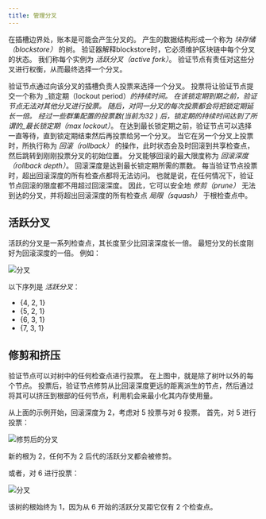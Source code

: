 ```yaml
---
title: 管理分叉
---
```


在插槽边界处，账本是可能会产生分叉的。 产生的数据结构形成一个称为 _块存储（blockstore）_ 的树。 验证器解释blockstore时，它必须维护区块链中每个分叉的状态。 我们称每个实例为 _活跃分叉（active fork）_。 验证节点有责任对这些分叉进行权衡，从而最终选择一个分叉。

验证节点通过向该分叉的插槽负责人投票来选择一个分叉。 投票将让验证节点提交一个称为 _锁定期（lockout period）_的持续时间。 在该锁定期到期之前，验证节点无法对其他分叉进行投票。 随后，对同一分叉的每次投票都会将把锁定期延长一倍。 经过一些群集配置的投票数\(当前为32 \) 后，锁定期的持续时间达到了所谓的_最长锁定期（max lockout）_。 在达到最长锁定期之前，验证节点可以选择一直等待，直到锁定期结束然后再投票给另一个分叉。 当它在另一个分叉上投票时，所执行称为 _回滚（rollback）_ 的操作，此时状态会及时回滚到共享检查点，然后跳转到刚刚投票分叉的初始位置。 分叉能够回滚的最大限度称为 _回滚深度（rollback depth）_。 回滚深度是达到最长锁定期所需的票数。 每当验证节点投票时，超出回滚深度的所有检查点都将无法访问。 也就是说，在任何情况下，验证节点回滚的限度都不用超过回滚深度。 因此，它可以安全地 _修剪（prune）_ 无法到达的分叉，并将超出回滚深度的所有检查点 _局限（squash）_ 于根检查点中。

## 活跃分叉

活跃的分叉是一系列检查点，其长度至少比回滚深度长一倍。 最短分叉的长度刚好为回滚深度的一倍。 例如：

![分叉](/img/forks.svg)

以下序列是 _活跃分叉_：

- {4, 2, 1}
- {5, 2, 1}
- {6, 3, 1}
- {7, 3, 1}

## 修剪和挤压

验证节点可以对树中的任何检查点进行投票。 在上图中，就是除了树叶以外的每个节点。 投票后，验证节点修剪从比回滚深度更远的距离派生的节点，然后通过将其可以挤压到根部的任何节点，利用机会来最小化其内存使用量。

从上面的示例开始，回滚深度为 2，考虑对 5 投票与对 6 投票。 首先，对 5 进行投票：

![修剪后的分叉](/img/forks-pruned.svg)

新的根为 2，任何不为 2 后代的活跃分叉都会被修剪。

或者，对 6 进行投票：

![分叉](/img/forks-pruned2.svg)

该树的根始终为 1，因为从 6 开始的活跃分叉距它仅有 2 个检查点。
